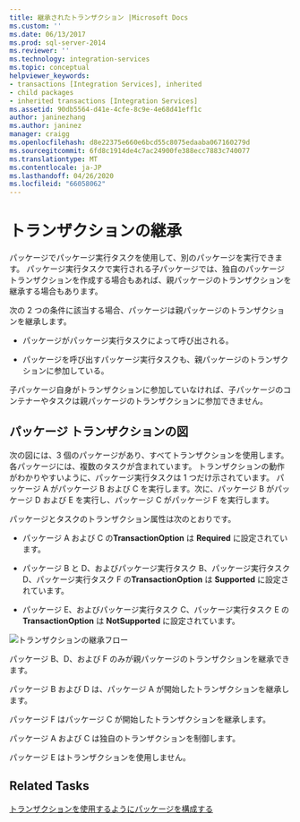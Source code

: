 ```yaml
---
title: 継承されたトランザクション |Microsoft Docs
ms.custom: ''
ms.date: 06/13/2017
ms.prod: sql-server-2014
ms.reviewer: ''
ms.technology: integration-services
ms.topic: conceptual
helpviewer_keywords:
- transactions [Integration Services], inherited
- child packages
- inherited transactions [Integration Services]
ms.assetid: 90db5564-d41e-4cfe-8c9e-4e68d41eff1c
author: janinezhang
ms.author: janinez
manager: craigg
ms.openlocfilehash: d8e22375e660e6bcd55c8075edaaba067160279d
ms.sourcegitcommit: 6fd8c1914de4c7ac24900fe388ecc7883c740077
ms.translationtype: MT
ms.contentlocale: ja-JP
ms.lasthandoff: 04/26/2020
ms.locfileid: "66058062"
---
```

# <a name="inherited-transactions"></a>トランザクションの継承
  パッケージでパッケージ実行タスクを使用して、別のパッケージを実行できます。 パッケージ実行タスクで実行される子パッケージでは、独自のパッケージ トランザクションを作成する場合もあれば、親パッケージのトランザクションを継承する場合もあります。  
  
 次の 2 つの条件に該当する場合、パッケージは親パッケージのトランザクションを継承します。  
  
-   パッケージがパッケージ実行タスクによって呼び出される。  
  
-   パッケージを呼び出すパッケージ実行タスクも、親パッケージのトランザクションに参加している。  
  
 子パッケージ自身がトランザクションに参加していなければ、子パッケージのコンテナーやタスクは親パッケージのトランザクションに参加できません。  
  
## <a name="illustration-of-package-transactions"></a>パッケージ トランザクションの図  
 次の図には、3 個のパッケージがあり、すべてトランザクションを使用します。 各パッケージには、複数のタスクが含まれています。 トランザクションの動作がわかりやすいように、パッケージ実行タスクは 1 つだけ示されています。 パッケージ A がパッケージ B および C を実行します。次に、パッケージ B がパッケージ D および E を実行し、パッケージ C がパッケージ F を実行します。  
  
 パッケージとタスクのトランザクション属性は次のとおりです。  
  
-   パッケージ A および C の**TransactionOption** は **Required** に設定されています。  
  
-   パッケージ B と D、およびパッケージ実行タスク B、パッケージ実行タスク D、パッケージ実行タスク F の**TransactionOption** は **Supported** に設定されています。  
  
-   パッケージ E、およびパッケージ実行タスク C、パッケージ実行タスク E の**TransactionOption** は **NotSupported** に設定されています。  
  
 ![トランザクションの継承フロー](media/mw-dts-executepack.gif "トランザクションの継承フロー")  
  
 パッケージ B、D、および F のみが親パッケージのトランザクションを継承できます。  
  
 パッケージ B および D は、パッケージ A が開始したトランザクションを継承します。  
  
 パッケージ F はパッケージ C が開始したトランザクションを継承します。  
  
 パッケージ A および C は独自のトランザクションを制御します。  
  
 パッケージ E はトランザクションを使用しません。  
  
## <a name="related-tasks"></a>Related Tasks  
 [トランザクションを使用するようにパッケージを構成する](../relational-databases/native-client-ole-db-transactions/transactions.md)  
  
  
